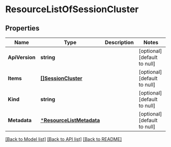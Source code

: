 # ResourceListOfSessionCluster

## Properties
Name | Type | Description | Notes
------------ | ------------- | ------------- | -------------
**ApiVersion** | **string** |  | [optional] [default to null]
**Items** | [**[]SessionCluster**](SessionCluster.md) |  | [optional] [default to null]
**Kind** | **string** |  | [optional] [default to null]
**Metadata** | [***ResourceListMetadata**](ResourceListMetadata.md) |  | [optional] [default to null]

[[Back to Model list]](../README.md#documentation-for-models) [[Back to API list]](../README.md#documentation-for-api-endpoints) [[Back to README]](../README.md)


